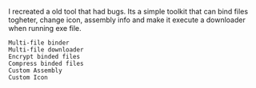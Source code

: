 
I recreated a old tool that had bugs. Its a simple toolkit that can bind files togheter, change icon, assembly info and make it execute a downloader when running exe file.
```Features
Multi-file binder
Multi-file downloader
Encrypt binded files
Compress binded files
Custom Assembly
Custom Icon
